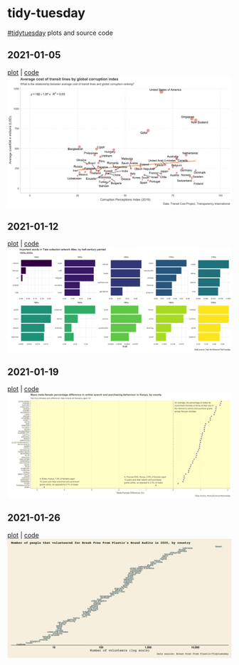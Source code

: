 # tidy-tuesday
[#tidytuesday](https://github.com/rfordatascience/tidytuesday) plots and source code

## 2021-01-05
[plot](https://github.com/alexlusco/tidy-tuesday/blob/main/figures/2021-01-05.png) | [code](https://github.com/alexlusco/tidy-tuesday/blob/main/code/2021-01-05.R)
![](https://github.com/alexlusco/tidy-tuesday/blob/main/figures/2021-01-05.png)

## 2021-01-12
[plot](https://github.com/alexlusco/tidy-tuesday/blob/main/figures/2021-01-12.png) | [code](https://github.com/alexlusco/tidy-tuesday/blob/main/code/2021-01-12.R)
![](https://github.com/alexlusco/tidy-tuesday/blob/main/figures/2021-01-12.png)

## 2021-01-19
[plot](https://github.com/alexlusco/tidy-tuesday/blob/main/figures/2021-01-19.png) | [code](https://github.com/alexlusco/tidy-tuesday/blob/main/code/2021-01-19.R)
![](https://github.com/alexlusco/tidy-tuesday/blob/main/figures/2021-01-19.png)

## 2021-01-26
[plot](https://github.com/alexlusco/tidy-tuesday/blob/main/figures/2021-01-26.png) | [code](https://github.com/alexlusco/tidy-tuesday/blob/main/code/2021-01-26.R)
![](https://github.com/alexlusco/tidy-tuesday/blob/main/figures/2021-01-26.png)